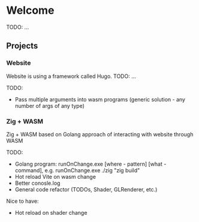 # Welcome

TODO: ...

## Projects

### Website

Website is using a framework called Hugo. TODO: ...

TODO:

- Pass multiple arguments into wasm programs (generic solution - any number of args of any type)

### Zig + WASM

Zig + WASM based on Golang approach of interacting with website through WASM

TODO:

- Golang program: runOnChange.exe [where - pattern] [what - command], e.g. runOnChange.exe ./zig "zig build"
- Hot reload Vite on wasm change
- Better conosle.log
- General code refactor (TODOs, Shader, GLRenderer, etc.)

Nice to have:

- Hot reload on shader change